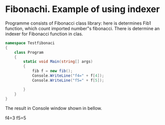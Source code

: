 # Fibonachi. Example of using indexer


   Programme consists of Fibonacci class library: here is   determines Fib1 function, which count imported number"s fibonacci.
        There is determine an indexer for Fibonacci function in clas.
        
          


```C#
namespace Testfibonaci
{
    class Program
    {
        static void Main(string[] args)
        {
            fib f = new fib();
            Console.WriteLine("f4=" + f[4]);
            Console.WriteLine("f5=" + f[5]);

        }
    }
}
```
            
       
       
The result in Console window shown in bellow. 

f4=3
f5=5


